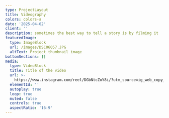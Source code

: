```yaml
---
type: ProjectLayout
title: Videography
colors: colors-a
date: '2025-04-02'
client: ''
description: sometimes the best way to tell a story is by filming it
featuredImage:
  type: ImageBlock
  url: /images/DSC06057.JPG
  altText: Project thumbnail image
bottomSections: []
media:
  type: VideoBlock
  title: Title of the video
  url: >-
    https://www.instagram.com/reel/DGbNtcZoY8i/?utm_source=ig_web_copy_link&igsh=MzRlODBiNWFlZA==
  elementId: ''
  autoplay: true
  loop: true
  muted: false
  controls: true
  aspectRatio: '16:9'
---
```

